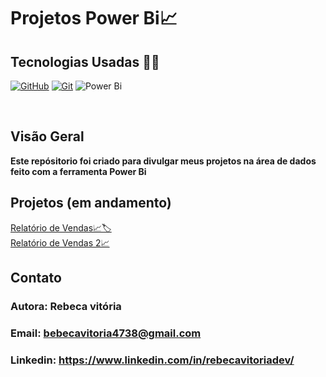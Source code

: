 </h1>
<h1>
   <span>Projetos Power Bi📈</span>
</h1>

## Tecnologias Usadas 👩‍💻
[![GitHub](https://img.shields.io/badge/GitHub-000?style=for-the-badge&logo=github&logoColor=30A3DC)](https://docs.github.com/)
[![Git](https://img.shields.io/badge/Git-000?style=for-the-badge&logo=git&logoColor=E94D5F)](https://git-scm.com/doc)
![Power Bi](https://img.shields.io/badge/power_bi-F2C811?style=for-the-badge&logo=powerbi&logoColor=black)

<br />

## Visão Geral
 <b>Este repósitorio foi criado para divulgar meus projetos na área de dados feito com a ferramenta Power Bi </b>
## Projetos (em andamento)
 <a href="https://github.com/Rebecavitoria45/Power-Bi-Estudos/tree/master/Relat%C3%B3rioDeVendas">Relatório de Vendas📈🏷️</a><br>
 <a href="https://github.com/Rebecavitoria45/Power-Bi-Estudos/tree/master/SalesReport2">Relatório de Vendas 2📈</a>

 


    
## Contato
   ### Autora: Rebeca vitória
   ### Email: bebecavitoria4738@gmail.com
   ### Linkedin: https://www.linkedin.com/in/rebecavitoriadev/
  


       




  
